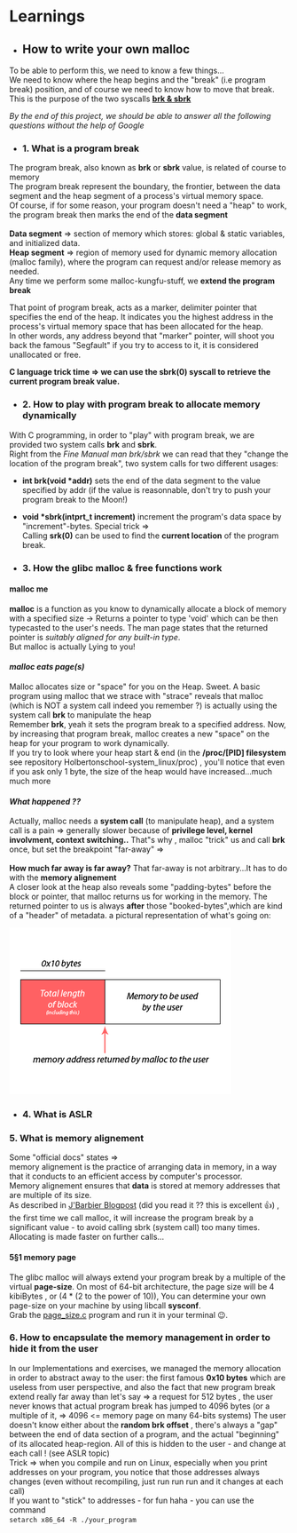 # **Learnings**

- ## **How to write your own malloc**

To be able to perform this, we need to know a few things...<br>
We need to know where the heap begins and the "break" (i.e program break) position, and of course we need to know how to move that break.<br>
This is the purpose of the two syscalls <a href='./Learnings.md#how-to-play-with-program-break-to-allocate-memory-dynamically'>**brk & sbrk**</a>

<quote> <i>By the end of this project, we should be able to answer all the following questions without the help of Google</i> </quote>

- ### **1. What is a program break**

The program break, also known as **brk** or **sbrk** value, is related of course to memory <br>
The program break represent the boundary, the frontier, between the data segment and the heap segment of a process's virtual memory space.
<br>
Of course, if for some reason, your program doesn't need a "heap" to work, the program break then marks the end of the **data segment** <br>
<br>
**Data segment** => section of memory which stores: global & static variables, and initialized data. <br>
**Heap segment** => region of memory used for dynamic memory allocation (malloc family), where the program can request and/or release memory as needed.
<br>
Any time we perform some malloc-kungfu-stuff, we **extend the program break**

That point of program break, acts as a marker, delimiter pointer that specifies the end of the heap. It indicates you the highest address in the process's virtual memory space that has been allocated for the heap. <br>
In other words, any address beyond that "marker" pointer, will shoot you back the famous "Segfault" if you try to access to it, it is considered unallocated or free. <br>

<strong> C language trick time => we can use the sbrk(0) syscall to retrieve the current program break value.</strong>

- ### **2. How to play with program break to allocate memory dynamically**

With C programming, in order to "play" with program break, we are provided two system calls **brk** and **sbrk**. <br>
Right from the <i>Fine Manual man brk/sbrk</i> we can read that they "change the location of the program break", two system calls for two different usages:

- **int brk(void \*addr)** sets the end of the data segment to the value specified by addr (if the value is reasonnable, don't try to push your program break to the Moon!)

- **void \*sbrk(intprt_t increment)** increment the program's data space by "increment"-bytes. Special trick =><br>
  Calling **srk(0)** can be used to find the **current location** of the program break.

- ### **3. How the glibc malloc & free functions work**

#### **malloc me**

**malloc** is a function as you know to dynamically allocate a block of memory with a specified size -> Returns a pointer to type 'void' which can be then typecasted to the user's needs. The man page states that the returned pointer is <i>suitably aligned for any built-in type</i>.<br>
But malloc is actually Lying to you! <br>

#### <i>malloc eats page(s)</i>

Malloc allocates size or "space" for you on the Heap. Sweet. A basic program using malloc that we strace with "strace" reveals that malloc (which is NOT a system call indeed you remember ?) is actually using the system call **brk** to manipulate the heap <br>
Remember **brk**, yeah it sets the program break to a specified address. Now, by increasing that program break, malloc creates a new "space" on the heap for your program to work dynamically.
<br>
If you try to look where your heap start & end (in the **/proc/[PID] filesystem** see repository Holbertonschool-system_linux/proc) , you'll notice that even if you ask only 1 byte, the size of the heap would have increased...much much more <br>

#### <i>What happened ??</i>

Actually, malloc needs a **system call** (to manipulate heap), and a system call is a pain => generally slower because of **privilege level, kernel involvment, context switching..** That"s why , malloc "trick" us and call **brk** once, but set the breakpoint "far-away" => <br>
<br>
**How much far away is far away?** That far-away is not arbitrary...It has to do with the **memory alignement**
<br>
A closer look at the heap also reveals some "padding-bytes" before the block or pointer, that malloc returns us for working in the memory. The returned pointer to us is always **after** those "booked-bytes",which are kind of a "header" of metadata. a pictural representation of what's going on:

<img src="./img/Learnings_lost_0x10bytes.png">

- ### **4. What is ASLR**

### **5. What is memory alignement**

Some "official docs" states => <br>
<quote> memory alignement is the practice of arranging data in memory, in a way that it conducts to an efficient access by computer's processor.<br>
Memory alignement ensures that **data** is stored at memory addresses that are multiple of its size.
</quote><br>
As described in [J'Barbier Blogpost](https://blog.holbertonschool.com/hack-the-virtual-memory-malloc-the-heap-the-program-break/) (did you read it ?? this is excellent 👍) , the first time we call malloc, it will increase the program break by a significant value - to avoid calling sbrk (system call) too many times. Allocating is made faster on further calls... <br>

#### **5§1 memory page**

The glibc malloc will always extend your program break by a multiple of the virtual **page-size**. On most of 64-bit architecture, the page size will be 4 kibiBytes , or (4 \* (2 to the power of 10)), You can determine your own page-size on your machine by using libcall **sysconf**. <br>
Grab the [page_size.c](./EYNTK/page_size.c) program and run it in your terminal 😉.

### **6. How to encapsulate the memory management in order to hide it from the user**

In our Implementations and exercises, we managed the memory allocation in order to abstract away to the user: the first famous **0x10 bytes** which are useless from user perspective, and also the fact that new program break extend really far away than let's say => a request for 512 bytes , the user never knows that actual program break has jumped to 4096 bytes (or a multiple of it, => 4096 <= memory page on many 64-bits systems)
The user doesn't know either about the **random brk offset** , there's always a "gap" between the end of data section of a program, and the actual "beginning" of its allocated heap-region. All of this is hidden to the user - and change at each call ! (see ASLR topic) <br>
Trick => when you compile and run on Linux, especially when you print addresses on your program, you notice that those addresses always changes (even without recompiling, just run run run and it changes at each call) <br>
If you want to "stick" to addresses - for fun haha - you can use the command <br>
`setarch x86_64 -R ./your_program`
